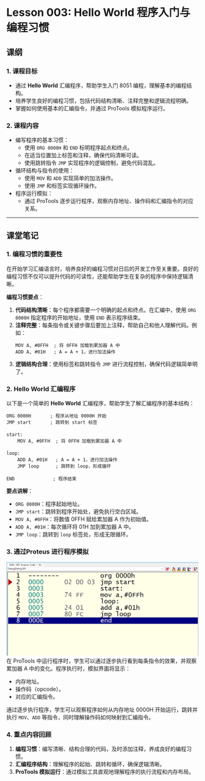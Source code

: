 # Lesson 003: Hello World 程序入门与编程习惯

## 课纲

### 1. 课程目标
- 通过 **Hello World** 汇编程序，帮助学生入门 8051 编程，理解基本的编程结构。
- 培养学生良好的编程习惯，包括代码结构清晰、注释完整和逻辑流程明确。
- 掌握如何使用基本的汇编指令，并通过 ProTools 模拟程序运行。

### 2. 课程内容
- 编写程序的基本习惯：
  - 使用 `ORG 0000H` 和 `END` 标明程序起点和终点。
  - 在适当位置加上标签和注释，确保代码清晰可读。
  - 使用跳转指令 `JMP` 实现程序的逻辑控制，避免代码混乱。
- 循环结构与指令的使用：
  - 使用 `MOV` 和 `ADD` 实现简单的加法操作。
  - 使用 `JMP` 和标签实现循环操作。
- 程序运行模拟：
  - 通过 ProTools 逐步运行程序，观察内存地址、操作码和汇编指令的对应关系。

---

## 课堂笔记

### 1. 编程习惯的重要性

在开始学习汇编语言时，培养良好的编程习惯对日后的开发工作至关重要。良好的编程习惯不仅可以提升代码的可读性，还能帮助学生在复杂的程序中保持逻辑清晰。

**编程习惯要点**：
1. **代码结构清晰**：每个程序都需要一个明确的起点和终点。在汇编中，使用 `ORG 0000H` 指定程序的开始地址，使用 `END` 表示程序结束。
2. **注释完整**：每条指令或关键步骤后要加上注释，帮助自己和他人理解代码。例如：
   ```assembly
   MOV A, #0FFH  ; 将 0FFH 加载到累加器 A 中
   ADD A, #01H   ; A = A + 1，进行加法操作
   ```
3. **逻辑结构合理**：使用标签和跳转指令 `JMP` 进行流程控制，确保代码逻辑简单明了。

### 2. Hello World 汇编程序

以下是一个简单的 **Hello World** 汇编程序，帮助学生了解汇编程序的基本结构：

```assembly
ORG 0000H       ; 程序从地址 0000H 开始
JMP start       ; 跳转到 start 标签

start:
    MOV A, #0FFH  ; 将 0FFH 加载到累加器 A 中

loop:
    ADD A, #01H   ; A = A + 1，进行加法操作
    JMP loop      ; 跳转到 loop，形成循环

END              ; 程序结束
```

**要点讲解**：
- `ORG 0000H`：程序起始地址。
- `JMP start`：跳转到程序开始处，避免执行空白区域。
- `MOV A, #0FFH`：将数值 0FFH 赋给累加器 A 作为初始值。
- `ADD A, #01H`：每次循环将 01H 加到累加器 A 中。
- `JMP loop`：跳转到 `loop` 标签处，形成无限循环。

### 3. 通过Proteus 进行程序模拟
![hello_world_proteus](images/lesson003_hello_world.png)
在 ProTools 中运行程序时，学生可以通过逐步执行看到每条指令的效果，并观察累加器 A 中的变化。程序执行时，模拟界面将显示：
- 内存地址。
- 操作码（opcode）。
- 对应的汇编指令。

通过逐步执行程序，学生可以观察程序如何从内存地址 0000H 开始运行，跳转并执行 `MOV`、`ADD` 等指令，同时理解操作码如何映射到汇编指令。

### 4. 重点内容回顾

1. **编程习惯**：编写清晰、结构合理的代码，及时添加注释，养成良好的编程习惯。
2. **汇编程序结构**：理解程序的起始、跳转和循环，确保逻辑清晰。
3. **ProTools 模拟运行**：通过模拟工具直观地理解程序的执行流程和内存布局。
